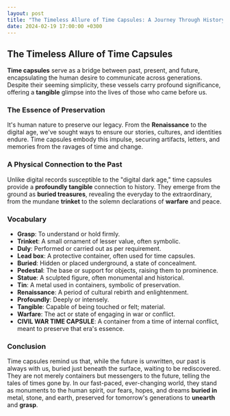 ```yaml
---
layout: post
title: "The Timeless Allure of Time Capsules: A Journey Through History"
date: 2024-02-19 17:00:00 +0300
---
```


## The Timeless Allure of Time Capsules

**Time capsules** serve as a bridge between past, present, and future, encapsulating the human desire to communicate across generations. Despite their seeming simplicity, these vessels carry profound significance, offering a **tangible** glimpse into the lives of those who came before us. 

### The Essence of Preservation

It's human nature to preserve our legacy. From the **Renaissance** to the digital age, we've sought ways to ensure our stories, cultures, and identities endure. Time capsules embody this impulse, securing artifacts, letters, and memories from the ravages of time and change.

### A Physical Connection to the Past

Unlike digital records susceptible to the "digital dark age," time capsules provide a **profoundly tangible** connection to history. They emerge from the ground as **buried treasures**, revealing the everyday to the extraordinary, from the mundane **trinket** to the solemn declarations of **warfare** and peace.

### Vocabulary

- **Grasp**: To understand or hold firmly.
- **Trinket**: A small ornament of lesser value, often symbolic.
- **Duly**: Performed or carried out as per requirement.
- **Lead box**: A protective container, often used for time capsules.
- **Buried**: Hidden or placed underground, a state of concealment.
- **Pedestal**: The base or support for objects, raising them to prominence.
- **Statue**: A sculpted figure, often monumental and historical.
- **Tin**: A metal used in containers, symbolic of preservation.
- **Renaissance**: A period of cultural rebirth and enlightenment.
- **Profoundly**: Deeply or intensely.
- **Tangible**: Capable of being touched or felt; material.
- **Warfare**: The act or state of engaging in war or conflict.
- **CIVIL WAR TIME CAPSULE**: A container from a time of internal conflict, meant to preserve that era's essence.

### Conclusion

Time capsules remind us that, while the future is unwritten, our past is always with us, buried just beneath the surface, waiting to be rediscovered. They are not merely containers but messengers to the future, telling the tales of times gone by. In our fast-paced, ever-changing world, they stand as monuments to the human spirit, our fears, hopes, and dreams **buried in** metal, stone, and earth, preserved for tomorrow's generations to **unearth** and **grasp**.